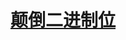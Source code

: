 # [颠倒二进制位](https://leetcode-cn.com/explore/interview/card/top-interview-questions-easy/26/others/66/)